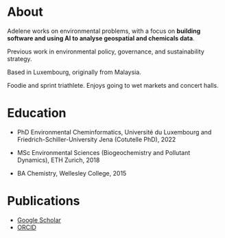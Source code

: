 # About

Adelene works on environmental problems, with a focus on **building software and using AI to analyse geospatial and chemicals data**. 

Previous work in environmental policy, governance, and sustainability strategy. 

Based in Luxembourg, originally from Malaysia.

Foodie and sprint triathlete. Enjoys going to wet markets and concert halls.

# Education

* PhD Environmental Cheminformatics, Université du Luxembourg and Friedrich-Schiller-University Jena (Cotutelle PhD), 2022

* MSc Environmental Sciences (Biogeochemistry and Pollutant Dynamics), ETH Zurich, 2018 

* BA Chemistry, Wellesley College, 2015



# Publications
- [Google Scholar](https://scholar.google.com/citations?user=qofOnu8AAAAJ&hl=en)
- [ORCID](https://orcid.org/0000-0002-2985-6473)
